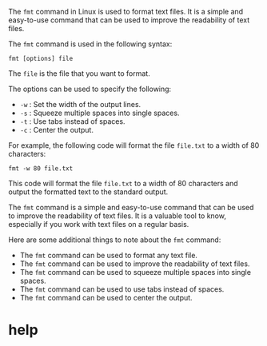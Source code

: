 The `fmt` command in Linux is used to format text files. It is a simple and easy-to-use command that can be used to improve the readability of text files.

The `fmt` command is used in the following syntax:

```
fmt [options] file
```

The `file` is the file that you want to format.

The options can be used to specify the following:

* `-w` : Set the width of the output lines.
* `-s` : Squeeze multiple spaces into single spaces.
* `-t` : Use tabs instead of spaces.
* `-c` : Center the output.

For example, the following code will format the file `file.txt` to a width of 80 characters:

```
fmt -w 80 file.txt
```

This code will format the file `file.txt` to a width of 80 characters and output the formatted text to the standard output.

The `fmt` command is a simple and easy-to-use command that can be used to improve the readability of text files. It is a valuable tool to know, especially if you work with text files on a regular basis.

Here are some additional things to note about the `fmt` command:

* The `fmt` command can be used to format any text file.
* The `fmt` command can be used to improve the readability of text files.
* The `fmt` command can be used to squeeze multiple spaces into single spaces.
* The `fmt` command can be used to use tabs instead of spaces.
* The `fmt` command can be used to center the output.




# help 

```

```
